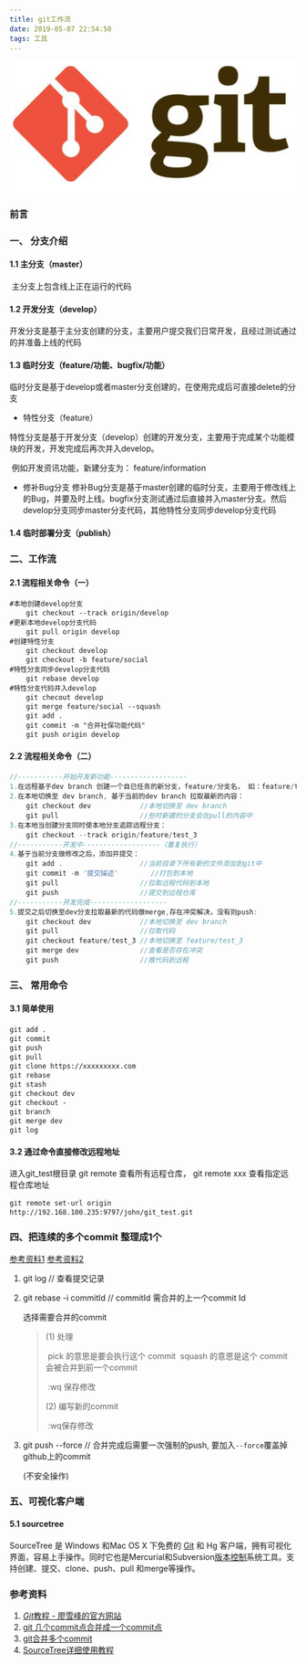 ```yaml
---
title: git工作流
date: 2019-05-07 22:54:50
tags: 工具
---
```



![img](/images/git01.png)

### 前言







### 一、 分支介绍

#### 1.1 主分支（master）

​	主分支上包含线上正在运行的代码

 

#### 1.2 开发分支（develop）

​	开发分支是基于主分支创建的分支，主要用户提交我们日常开发，且经过测试通过的并准备上线的代码

 

#### 1.3 临时分支（feature/功能、bugfix/功能）

​	临时分支是基于develop或者master分支创建的，在使用完成后可直接delete的分支

- 特性分支（feature）

​            特性分支是基于开发分支（develop）创建的开发分支，主要用于完成某个功能模块的开发，开发完成后再次并入develop。

​	例如开发资讯功能，新建分支为： feature/information

- 修补Bug分支
  修补Bug分支是基于master创建的临时分支，主要用于修改线上的Bug，并要及时上线。bugfix分支测试通过后直接并入master分支。然后develop分支同步master分支代码，其他特性分支同步develop分支代码



#### 1.4 临时部署分支（publish）



### 二、工作流

#### 2.1 流程相关命令（一）

```
#本地创建develop分支
	git checkout --track origin/develop
#更新本地develop分支代码
	git pull origin develop 
#创建特性分支
	git checkout develop
	git checkout -b feature/social
#特性分支同步develop分支代码
	git rebase develop
#特性分支代码并入develop
    git checout develop
    git merge feature/social --squash
    git add .
    git commit -m "合并社保功能代码"
    git push origin develop
```



#### 2.2 流程相关命令（二）

```javascript
//-----------开始开发新功能-------------------
1.在远程基于dev branch 创建一个自已任务的新分支，feature/分支名， 如：feature/test_3
2.在本地切换至 dev branch, 基于当前的dev branch 拉取最新的内容：
	git checkout dev			//本地切换至 dev branch
	git pull					//些时新建的分支会在pull的内容中
3.在本地当创建分支同时使本地分支追踪远程分支：
	git checkout --track origin/feature/test_3
//-----------开发中-------------------（重复执行）	
4.基于当前分支做修改之后，添加并提交：
	git add .					//当前目录下所有新的文件添加到git中
	git commit -m '提交描述'		//打包到本地
	git pull					//拉取远程代码到本地
	git push					//提交到远程仓库
//-----------开发完成-------------------
5.提交之后切换至dev分支拉取最新的代码做merge,存在冲突解决，没有则push:
	git checkout dev			//本地切换至 dev branch
	git pull					//拉取代码
	git checkout feature/test_3	//本地切换至 feature/test_3
	git merge dev				//查看是否存在冲突
	git push					//推代码到远程
```



 

### 三、 常用命令

#### 3.1 简单使用

```
git add .
git commit
git push
git pull
git clone https://xxxxxxxxx.com
git rebase
git stash
git checkout dev
git checkout -
git branch
git merge dev
git log
```



#### 3.2 通过命令直接修改远程地址

进入git_test根目录 git remote 查看所有远程仓库， git remote xxx 查看指定远程仓库地址

```
git remote set-url origin http://192.168.100.235:9797/john/git_test.git
```



### 四、把连续的多个commit 整理成1个

[参考资料1](https://blog.csdn.net/u013276277/article/details/82470177)  [参考资料2](https://www.cnblogs.com/icepeach/p/5283479.html)

1. git log 	// 查看提交记录

2. git rebase -i commitId		 // commitId 需合并的上一个commit Id

   选择需要合并的commit

   > (1) 处理
   >
   > ​	pick 的意思是要会执行这个 commit
   > ​	squash 的意思是这个 commit 会被合并到前一个commit
   >
   > ​	:wq 保存修改
   >
   > (2) 编写新的commit
   >
   > ​	:wq保存修改

3. git push --force        // 合并完成后需要一次强制的push, 要加入`--force`覆盖掉github上的commit

   (不安全操作)



### 五、可视化客户端

#### 5.1 sourcetree

SourceTree 是 Windows 和Mac OS X 下免费的 [Git](http://lib.csdn.net/base/git) 和 Hg 客户端，拥有可视化界面，容易上手操作。同时它也是Mercurial和Subversion[版本控制](http://lib.csdn.net/base/git)系统工具。支持创建、提交、clone、push、pull 和merge等操作。



### 参考资料

1. [*Git*教程 - 廖雪峰的官方网站](https://www.liaoxuefeng.com/wiki/896043488029600)
2. [git 几个commit点合并成一个commit点](https://blog.csdn.net/u013276277/article/details/82470177)
3. [git合并多个commit](https://www.cnblogs.com/icepeach/p/5283479.html)
4. [SourceTree详细使用教程](http://blog.cocoachina.com/article/71732)